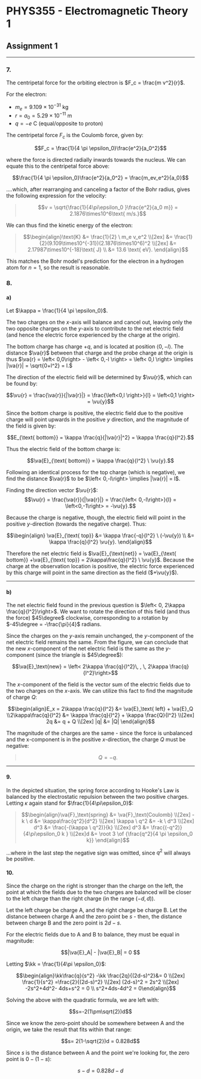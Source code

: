 # PHYS355 - Electromagnetic Theory 1
## Assignment 1
___

### 7.

The centripetal force for the orbiting electron is $F_c = \frac{m  v^2}{r}$.

For the electron:
- $m_e = 9.109\times10^{-31}\text{ kg}$
- $r = a_0 = 5.29\times10^{-11}\text{ m}$
- $q = -e\text{ C}$ (equal/opposite to proton)

The centripetal force $F_c$ is the Coulomb force, given by:

$$F_c = \frac{1}{4 \pi \epsilon_0}\frac{e^2}{a_0^2}$$

where the force is directed radially inwards towards the nucleus. We can equate this to the centripetal force above:

$$\frac{1}{4 \pi \epsilon_0}\frac{e^2}{a_0^2} = \frac{m_ev_e^2}{a_0}$$

....which, after rearranging and canceling a factor of the Bohr radius, gives the following expression for the velocity:

>$$v = \sqrt{\frac{1}{4\pi\epsilon_0 }\frac{e^2}{a_0 m}} = 2.1876\times10^6\text{ m/s.}$$

We can thus find the kinetic energy of the electron:

>$$\begin{align}\text{K} &= \frac{1}{2} \ m_e  v_e^2 \\[2ex] &= \frac{1}{2}(9.109\times10^{-31})(2.1876\times10^6)^2 \\[2ex] &= 2.17987\times10^{-18}\text{ J} \\ &= 13.6 \text{ eV}.  \end{align}$$

This matches the Bohr model's prediction for the electron in a hydrogen atom for $n=1$, so the result is reasonable. 


### 8.

#### a)

Let $\kappa = \frac{1}{4 \pi \epsilon_0}$.

The two charges on the $x$-axis will balance and cancel out, leaving only the two opposite charges on the $y$-axis to contribute to the net electric field (and hence the electric force experienced by the charge at the origin).

The bottom charge has charge $+q$, and is located at position $\left<0,  -l   \right>$. The distance $\va{r}$ between that charge and the probe charge at the origin is thus $\va{r} = \left< 0,0\right> - \left< 0,-l   \right> = \left< 0,l \right> \implies |\va{r}| = \sqrt{0+l^2} = l.$

The direction of the electric field will be determined by $\vu{r}$, which can be found by:

$$\vu{r} = \frac{\va{r}}{|\va{r}|} = \frac{\left<0,l \right>}{l} = \left<0,1 \right> = \vu{y}$$

Since the bottom charge is positive, the electric field due to the positive charge will point upwards in the positive $y$ direction, and the magnitude of the field is given by:

$$E_{\text{ bottom}} = \kappa \frac{q}{|\va{r}|^2} = \kappa \frac{q}{l^2}.$$

Thus the electric field of the bottom charge is:

$$\va{E}_{\text{ bottom}} = \kappa \frac{q}{l^2} \ \vu{y}.$$

Following an identical process for the top charge (which is negative), we find the distance $\va{r}$ to be $\left< 0,-l\right> \implies |\va{r}| = l$. 

Finding the direction vector $\vu{r}$:
$$\vu{r} = \frac{\va{r}}{|\va{r}|} = \frac{\left< 0,-l\right>}{l} = \left<0,-1\right> = -\vu{y}.$$

Because the charge is negative, though, the electric field will point in the positive $y$-direction (towards the negative charge). Thus:



$$\begin{align} \va{E}_{\text{ top}} &= \kappa \frac{-q}{l^2} \ (-\vu{y}) \\ &= \kappa \frac{q}{l^2} \vu{y}. \end{align}$$

Therefore the net electric field is $\va{E}_{\text{net}} = \va{E}_{\text{ bottom}} +\va{E}_{\text{ top}} = 2\kappa\frac{q}{l^2} \ \vu{y}$. Because the charge at the observation location is positive, the electric force experienced by this charge will point in the same direction as the field ($+\vu{y}$). 
___

#### b)

The net electric field found in the previous question is $\left< 0, 2\kappa \frac{q}{l^2}\right>$. We want to rotate the direction of this field (and thus the force) $45\degree$ clockwise, corresponding to a rotation by $-45\degree = -\frac{\pi}{4}$ radians. 

Since the charges on the $y$-axis remain unchanged, the $y$-component of the net electric field remains the same. From the figure, we can conclude that the new $x$-component of the net electric field is the same as the $y$-component (since the triangle is $45\degree$):

$$\va{E}_\text{new} = \left< 2\kappa \frac{q}{l^2}\, , \, 2\kappa \frac{q}{l^2}\right>$$

The $x$-component of the field is the vector sum of the electric fields due to the two charges on the $x$-axis. We can utilize this fact to find the magnitude of charge $Q$:

$$\begin{align}E_x = 2\kappa \frac{q}{l^2} &= \va{E}_\text{ left} + \va{E}_Q \\2\kappa\frac{q}{l^2} &= \kappa \frac{q}{l^2} + \kappa \frac{Q}{l^2} \\[2ex] 2q &=  q + Q \\[2ex] |q| &= |Q| \end{align}$$

The magnitude of the charges are the same - since the force is unbalanced and the x-component is in the positive $x$-direction, the charge $Q$ must be negative:

>$$Q=-q.$$

***

#### 9. 

In the depicted situation, the spring force according to Hooke's Law is balanced by the electrostatic repulsion between the two positive charges. Letting $\kappa$ again stand for $\frac{1}{4\pi\epsilon_0}$:

> $$\begin{align}\va{F}_\text{spring} &= \va{F}_\text{Coulomb} \\[2ex] -k \ d &= \kappa\frac{q^2}{d^2} \\[2ex] \kappa \ q^2 &= -k  \ d^3 \\[2ex] d^3 &= \frac{-(\kappa \ q^2)}{k} \\[2ex] d^3 &= \frac{(-q^2)}{4\pi\epsilon_0 k } \\[2ex]d &= \root 3 \of {\frac{q^2}{4 \pi \epsilon_0 k}} \end{align}$$

...where in the last step the negative sign was omitted, since $q^2$ will always be positive. 

#### 10. 
Since the charge on the right is stronger than the charge on the left, the point at which the fields due to  the two charges are balanced will be closer to the left charge than the right charge (in the range $(-d,d)$). 

Let the left charge be charge A, and the right charge be charge B. Let the distance between charge A and the zero point be $s$ - then, the distance between charge B and the zero point is $2d - s.$

For the electric fields due to A and B to balance, they must be equal in magnitude:

$$|\va{E}_A| -  |\va{E}_B| = 0 $$

Letting $\kk = \frac{1}{4\pi \epsilon_0}$:

$$\begin{align}\kk\frac{q}{s^2}  -\kk \frac{2q}{(2d-s)^2}&= 0 \\[2ex] \frac{1}{s^2} =\frac{2}{(2d-s)^2} \\[2ex] (2d-s)^2  = 2s^2 \\[2ex] -2s^2+4d^2- 4ds+s^2 = 0 \\ s^2+4ds-4d^2 = 0\end{align}$$

Solving the above with the quadratic formula, we are left with:

$$s=-2(1\pm\sqrt{2})d$$

Since we know the zero-point should be somewhere between A and the origin, we take the result that fits within that range:

$$s= 2(1-\sqrt{2})d = 0.828d$$

Since $s$ is the distance between A and the point we're looking for, the zero point is $0-(1-s)$:

$$s-d = 0.828d - d$$